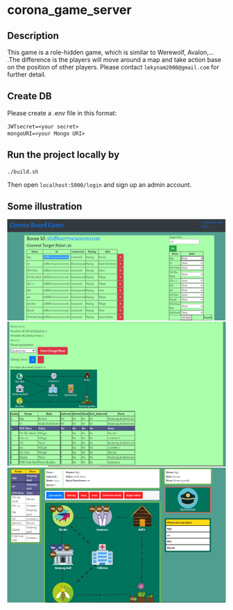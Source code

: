 # corona_game_server
## Description
This game is a role-hidden game, which is similar to Werewolf, Avalon,... .The difference is the players will move around a map and take action base on the position of other players.
Please contact `lekynam2000@gmail.com` for further detail.
## Create DB 
Please create a .env file in this format:
```
JWTsecret=<your secret>
mongoURI=<your Mongo URI>
```
## Run the project locally by
```
./build.sh
```
Then open `localhost:5000/login` and sign up an admin account.

## Some illustration

![Admin1](illu/admin_1.PNG)
![Admin2](illu/admin_2.PNG)
![Player](illu/player.PNG)
